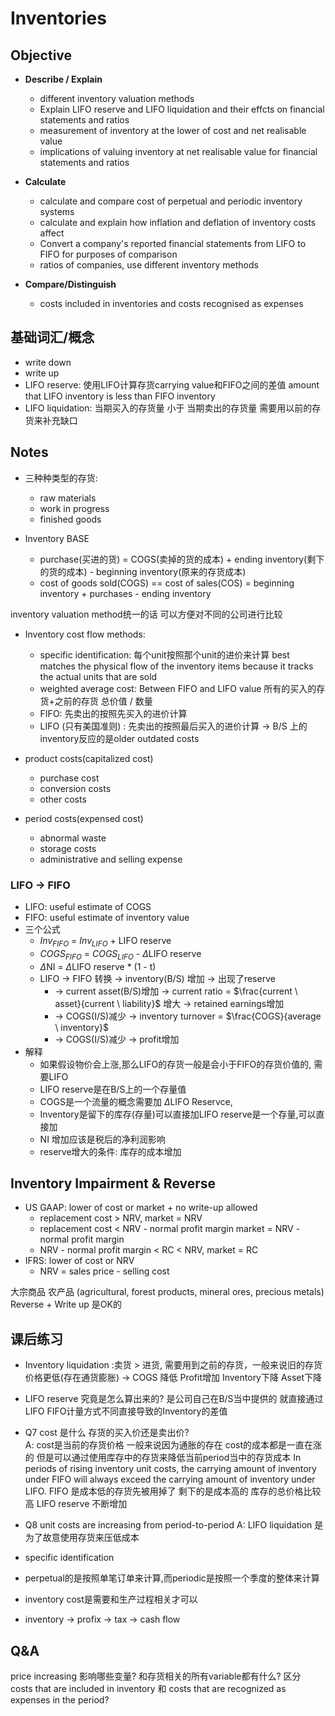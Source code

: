 # Inventories


## Objective 
* **Describe / Explain**
  * different inventory valuation methods 
  * Explain LIFO reserve and LIFO liquidation and their effcts on financial statements and ratios
  * measurement of inventory at the lower of cost and net realisable value
  * implications of valuing inventory at net realisable value for financial statements and ratios

* **Calculate**
  * calculate and compare cost of perpetual and periodic inventory systems
  * calculate and explain how inflation and deflation of inventory costs affect 
  * Convert a company's reported financial statements from LIFO to FIFO for purposes of comparison
  * ratios of companies, use different inventory methods

* **Compare/Distinguish**
  * costs included in inventories and costs recognised as expenses 

## 基础词汇/概念
* write down
* write up
* LIFO reserve: 使用LIFO计算存货carrying value和FIFO之间的差值 amount that LIFO inventory is less than FIFO inventory
* LIFO liquidation: 当期买入的存货量 小于 当期卖出的存货量 需要用以前的存货来补充缺口

## Notes

* 三种种类型的存货:
  * raw materials
  * work in progress
  * finished goods

* Inventory BASE 
  * purchase(买进的货) = COGS(卖掉的货的成本) + ending inventory(剩下的货的成本) - beginning inventory(原来的存货成本)
  * cost of goods sold(COGS) == cost of sales(COS) = beginning inventory + purchases - ending inventory 

inventory valuation method统一的话 可以方便对不同的公司进行比较

* Inventory cost flow methods:
  * specific identification: 每个unit按照那个unit的进价来计算 best matches the physical flow of the inventory items because it tracks the actual units that are sold
  * weighted average cost: Between FIFO and LIFO value 所有的买入的存货+之前的存货 总价值 / 数量  
  * FIFO: 先卖出的按照先买入的进价计算
  * LIFO (只有美国准则) : 先卖出的按照最后买入的进价计算 -> B/S 上的inventory反应的是older outdated costs 

* product costs(capitalized cost)
  * purchase cost
  * conversion costs
  * other costs
* period costs(expensed cost) 
  * abnormal waste
  * storage costs
  * administrative and selling expense

### LIFO -> FIFO
* LIFO: useful estimate of COGS
* FIFO: useful estimate of inventory value
* 三个公式
  * $Inv_{FIFO}$ = $Inv_{LIFO}$ + LIFO reserve
  * $COGS_{FIFO}$ = $COGS_{LIFO}$ - $\Delta$LIFO reserve
  * $\Delta$NI = $\Delta$LIFO reserve * (1 - t)  
  * LIFO -> FIFO 转换  -> inventory(B/S) 增加 -> 出现了reserve 
    * -> current asset(B/S)增加 -> current ratio = $\frac{current \ asset}{current \ liability}$ 增大 -> retained earnings增加
    * -> COGS(I/S)减少 -> inventory turnover = $\frac{COGS}{average \ inventory}$
    * -> COGS(I/S)减少 -> profit增加 
* 解释
  * 如果假设物价会上涨,那么LIFO的存货一般是会小于FIFO的存货价值的, 需要LIFO 
  * LIFO reserve是在B/S上的一个存量值
  * COGS是一个流量的概念需要加 $\Delta$LIFO Reservce, 
  * Inventory是留下的库存(存量)可以直接加LIFO reserve是一个存量,可以直接加
  * NI 增加应该是税后的净利润影响
  * reserve增大的条件: 库存的成本增加 

## Inventory Impairment & Reverse
* US GAAP: lower of cost or market + no write-up allowed 
  * replacement cost > NRV, market = NRV
  * replacement cost < NRV - normal profit margin market = NRV - normal profit margin
  * NRV - normal profit margin < RC < NRV, market = RC
* IFRS: lower of cost or NRV
  * NRV = sales price - selling cost

大宗商品 农产品 (agricultural, forest products, mineral ores, precious metals) Reverse + Write up 是OK的

## 课后练习
* Inventory liquidation :卖货 > 进货, 需要用到之前的存货，一般来说旧的存货价格更低(存在通货膨胀) -> COGS 降低 Profit增加 Inventory下降 Asset下降  
* LIFO reserve 究竟是怎么算出来的? 是公司自己在B/S当中提供的 就直接通过LIFO FIFO计量方式不同直接导致的Inventory的差值 
* Q7 cost 是什么 存货的买入价还是卖出价?  
A: cost是当前的存货价格 一般来说因为通胀的存在 cost的成本都是一直在涨的 但是可以通过使用库存中的存货来降低当前period当中的存货成本 
In periods of rising inventory unit costs, the carrying amount of inventory under FIFO will always exceed the carrying amount of inventory under LIFO.  FIFO 是成本低的存货先被用掉了 剩下的是成本高的 库存的总价格比较高 LIFO reserve 不断增加
* Q8 unit costs are increasing from period-to-period
A: LIFO liquidation  是为了故意使用存货来压低成本
* specific identification 

* perpetual的是按照单笔订单来计算,而periodic是按照一个季度的整体来计算
* inventory cost是需要和生产过程相关才可以
* inventory -> profix -> tax -> cash flow

## Q&A
price increasing 影响哪些变量? 和存货相关的所有variable都有什么? 
区分 costs that are included in inventory 和 costs that are recognized as expenses in the period?